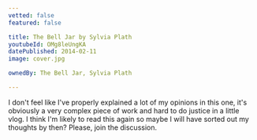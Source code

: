 ```yaml
---
vetted: false
featured: false

title: The Bell Jar by Sylvia Plath
youtubeId: OMg8leUngKA
datePublished: 2014-02-11
image: cover.jpg

ownedBy: The Bell Jar, Sylvia Plath

---
```


I don't feel like I've properly explained a lot of my opinions in this one, it's obviously a very complex piece of work and hard to do justice in a little vlog. I think I'm likely to read this again so maybe I will have sorted out my thoughts by then? Please, join the discussion.
